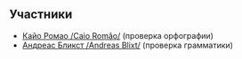 ## Участники

 - [Кайо Ромао /Caio Romão/][1] (проверка орфографии)
 - [Андреас Бликст /Andreas Blixt/][2] (проверка грамматики)

[1]: https://github.com/caio
[2]: https://github.com/blixt

